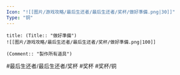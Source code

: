```yaml
---
Icon: "![[图片/游戏攻略/最后生还者/最后生还者/奖杯/做好準備.png|30]]"
Type: "铜"
---
```

```ad-common-bronze-trophy
title: (Title:: "做好準備")
![[图片/游戏攻略/最后生还者/最后生还者/奖杯/做好準備.png|100]]

(Comment:: "製作所有道具")
```

#最后生还者/最后生还者/奖杯 #奖杯 #奖杯/铜
